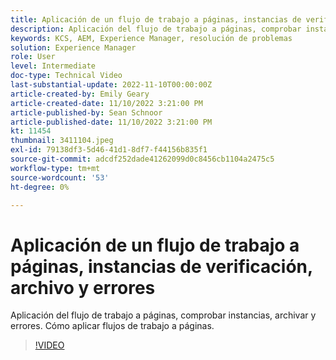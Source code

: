 ```yaml
---
title: Aplicación de un flujo de trabajo a páginas, instancias de verificación, archivo y errores
description: Aplicación del flujo de trabajo a páginas, comprobar instancias, archivar y errores. Cómo aplicar flujos de trabajo a páginas.
keywords: KCS, AEM, Experience Manager, resolución de problemas
solution: Experience Manager
role: User
level: Intermediate
doc-type: Technical Video
last-substantial-update: 2022-11-10T00:00:00Z
article-created-by: Emily Geary
article-created-date: 11/10/2022 3:21:00 PM
article-published-by: Sean Schnoor
article-published-date: 11/10/2022 3:21:00 PM
kt: 11454
thumbnail: 3411104.jpeg
exl-id: 79138df3-5d46-41d1-8df7-f44156b835f1
source-git-commit: adcdf252dade41262099d0c8456cb1104a2475c5
workflow-type: tm+mt
source-wordcount: '53'
ht-degree: 0%

---
```


# Aplicación de un flujo de trabajo a páginas, instancias de verificación, archivo y errores

Aplicación del flujo de trabajo a páginas, comprobar instancias, archivar y errores. Cómo aplicar flujos de trabajo a páginas.

>[!VIDEO](https://video.tv.adobe.com/v/3411104/?quality=12&learn=on)
